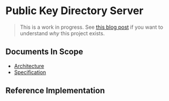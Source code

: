 # Public Key Directory Server

> This is a work in progress. See [this blog post](https://soatok.blog/2024/06/06/towards-federated-key-transparency)
> if you want to understand *why* this project exists.

## Documents In Scope

* [Architecture](Architecture.md)
* [Specification](Specification.md)

## Reference Implementation

